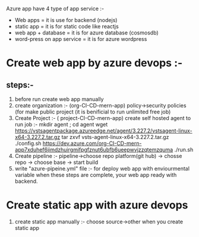 Azure app have 4 type of app service :-

 - Web apps = it is use for backend (nodejs)
 - static app = it is for static code like reactjs
 - web app + database = it is for azure database (cosmosdb)
 - word-press on app service = it is for azure wordpress
 
 # Create web app by azure devops :-
 ## steps:-
 1. before run create web app manually
 2. create organization :- (org-CI-CD-mern-app)
       policy->security policies (for make public project (it is benificial to run unlimited free job)
 3. Create Project :- (	project-CI-CD-mern-app)
      create self hosted agent to run job :-
mkdir agent ; cd agent
wget https://vstsagentpackage.azureedge.net/agent/3.227.2/vstsagent-linux-x64-3.227.2.tar.gz
tar zxvf vsts-agent-linux-x64-3.227.2.tar.gz
./config.sh
https://dev.azure.com/org-CI-CD-mern-app7xduhef6jimdzhuirgmifpgfznut6ubfb6ueepwvjzzqtemzquma
./run.sh
4. Create pipeline :-
	pipeline->choose repo platform(git hub) -> chosse repo -> choose base -> start build
5. write "azure-pipeine.yml" file :- for deploy web app with enviourmental variable
when these steps are complete, your web app ready with backend.

# Create static app with azure devops
1. create static app manually :- choose source->other when you create static app 
 
